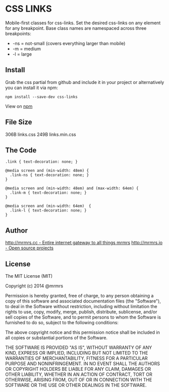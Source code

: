 # CSS LINKS

  Mobile-first classes for css-links.
  Set the desired css-links on any element for any breakpoint.
  Base class names are namespaced across three breakpoints:

*  -ns = not-small (covers everything larger than mobile)
*  -m  = medium
*  -l  = large

## Install
Grab the css partial from github and include it in your project or alternatively
you can install it via npm:
```
npm install --save-dev css-links
```
View on [npm](https://www.npmjs.org/package/css-links)


## File Size

306B links.css
249B links.min.css

## The Code
```
.link { text-decoration: none; }

@media screen and (min-width: 48em) {
  .link-ns { text-decoration: none; }
}

@media screen and (min-width: 48em) and (max-width: 64em) {
  .link-m { text-decoration: none; }
}

@media screen and (min-width: 64em)  {
  .link-l { text-decoration: none; }
}

```

## Author

[http://mrmrs.cc - Entire internet gateway to all things mrmrs](http://mrmrs.cc)
[http://mrmrs.io - Open source projects](http://mrmrs.io)

## License

The MIT License (MIT)

Copyright (c) 2014 @mrmrs

Permission is hereby granted, free of charge, to any person obtaining a copy
of this software and associated documentation files (the "Software"), to deal
in the Software without restriction, including without limitation the rights
to use, copy, modify, merge, publish, distribute, sublicense, and/or sell
copies of the Software, and to permit persons to whom the Software is
furnished to do so, subject to the following conditions:

The above copyright notice and this permission notice shall be included in
all copies or substantial portions of the Software.

THE SOFTWARE IS PROVIDED "AS IS", WITHOUT WARRANTY OF ANY KIND, EXPRESS OR
IMPLIED, INCLUDING BUT NOT LIMITED TO THE WARRANTIES OF MERCHANTABILITY,
FITNESS FOR A PARTICULAR PURPOSE AND NONINFRINGEMENT. IN NO EVENT SHALL THE
AUTHORS OR COPYRIGHT HOLDERS BE LIABLE FOR ANY CLAIM, DAMAGES OR OTHER
LIABILITY, WHETHER IN AN ACTION OF CONTRACT, TORT OR OTHERWISE, ARISING FROM,
OUT OF OR IN CONNECTION WITH THE SOFTWARE OR THE USE OR OTHER DEALINGS IN
THE SOFTWARE.

